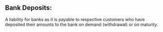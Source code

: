 ## Bank Deposits:
A liability for banks as it is payable to respective customers who have deposited their amounts to the bank on demand (withdrawal) or on maturity.
